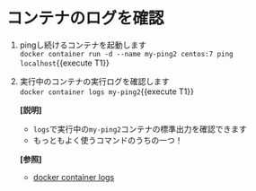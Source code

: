 # コンテナのログを確認

1. pingし続けるコンテナを起動します<br/>
  `docker container run -d --name my-ping2 centos:7 ping localhost`{{execute T1}} <br/>

2. 実行中のコンテナの実行ログを確認します<br/>
  `docker container logs my-ping2`{{execute T1}} <br/>

    **[説明]**<br/>
      - `logs`で実行中の`my-ping2`コンテナの標準出力を確認できます
      - もっともよく使うコマンドのうちの一つ！

    **[参照]**<br/>
      - [docker container logs](https://docs.docker.com/engine/reference/commandline/container_logs/)